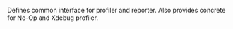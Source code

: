 Defines common interface for profiler and reporter. Also provides concrete for No-Op and Xdebug profiler.